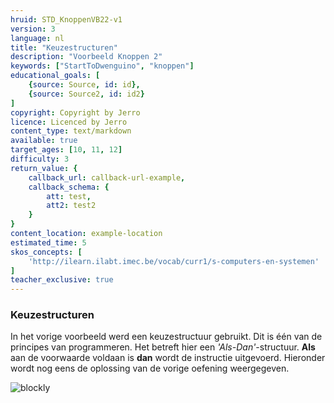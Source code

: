 ```yaml
---
hruid: STD_KnoppenVB22-v1
version: 3
language: nl
title: "Keuzestructuren"
description: "Voorbeeld Knoppen 2"
keywords: ["StartToDwenguino", "knoppen"]
educational_goals: [
    {source: Source, id: id}, 
    {source: Source2, id: id2}
]
copyright: Copyright by Jerro
licence: Licenced by Jerro
content_type: text/markdown
available: true
target_ages: [10, 11, 12]
difficulty: 3
return_value: {
    callback_url: callback-url-example,
    callback_schema: {
        att: test,
        att2: test2
    }
}
content_location: example-location
estimated_time: 5
skos_concepts: [
    'http://ilearn.ilabt.imec.be/vocab/curr1/s-computers-en-systemen'
]
teacher_exclusive: true
---
```

### Keuzestructuren

In het vorige voorbeeld werd een keuzestructuur gebruikt. Dit is één van de principes van programmeren. Het betreft hier een *'Als-Dan'*-structuur. **Als** aan de voorwaarde voldaan is **dan** wordt de instructie uitgevoerd. Hieronder wordt nog eens de oplossing van de vorige oefening weergegeven.

![blockly](@learning-object/KNOPWGS2-v1/nl/3) 